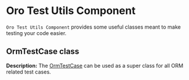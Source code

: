 Oro Test Utils Component
========================

`Oro Test Utils Component` provides some useful classes meant to make testing your code easier.

OrmTestCase class
-----------------
**Description:**
The [OrmTestCase](./ORM/OrmTestCase.php) can be used as a super class for all ORM related test cases.
